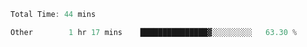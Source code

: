 <!--START_SECTION:waka-->

```typescript
Total Time: 44 mins

Other        1 hr 17 mins    ███████████████▓░░░░░░░░░   63.30 %
```

<!--END_SECTION:waka-->
